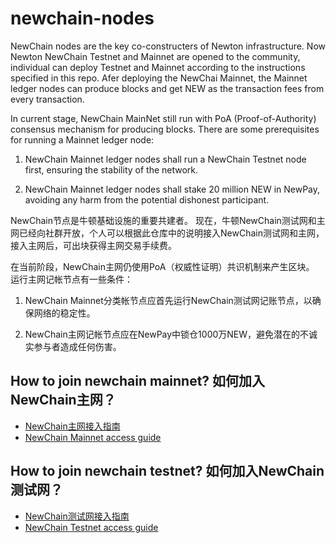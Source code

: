 # newchain-nodes

NewChain nodes are the key co-constructers of Newton infrastructure. Now Newton NewChain Testnet and Mainnet are opened to the community, individual can deploy Testnet and Mainnet according to the instructions specified in this repo. Afer deploying the NewChai Mainnet, the Mainnet ledger nodes can produce blocks and get NEW as the transaction fees from every transaction.

In current stage, NewChain MainNet still run with PoA (Proof-of-Authority) consensus mechanism for producing blocks. There are some prerequisites for running a Mainnet ledger node:

1.	NewChain Mainnet ledger nodes shall run a NewChain Testnet node first, ensuring the stability of the network.

2.	NewChain Mainnet ledger nodes shall stake 20 million NEW in NewPay, avoiding any harm from the potential dishonest participant.

NewChain节点是牛顿基础设施的重要共建者。 现在，牛顿NewChain测试网和主网已经向社群开放，个人可以根据此仓库中的说明接入NewChain测试网和主网，接入主网后，可出块获得主网交易手续费。

在当前阶段，NewChain主网仍使用PoA（权威性证明）共识机制来产生区块。 运行主网记帐节点有一些条件：

1. NewChain Mainnet分类帐节点应首先运行NewChain测试网记账节点，以确保网络的稳定性。

2. NewChain主网记帐节点应在NewPay中锁仓1000万NEW，避免潜在的不诚实参与者造成任何伤害。

## How to join newchain mainnet? 如何加入NewChain主网？

* [NewChain主网接入指南](NewChain主网记账节点部署指南.md)
* [NewChain Mainnet access guide](NewChain%20Mainnet%20accounting%20%20nodes%20deploy%20guide.md)

## How to join newchain testnet? 如何加入NewChain测试网？

* [NewChain测试网接入指南](NewChain测试网记账节点部署指南.md)
* [NewChain Testnet access guide](NewChain%20Testnet%20accounting%20nodes%20deploy%20guide.md)
